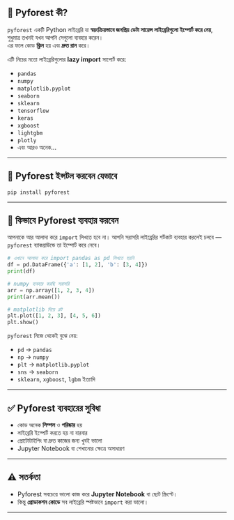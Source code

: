 ## 🔹 Pyforest কী?

`pyforest` একটি Python লাইব্রেরি যা **স্বয়ংক্রিয়ভাবে জনপ্রিয় ডেটা সায়েন্স লাইব্রেরিগুলো ইম্পোর্ট করে নেয়**, শুধুমাত্র তখনই যখন আপনি সেগুলো ব্যবহার করেন।  
এর ফলে কোড **ক্লিন** হয় এবং **দ্রুত রান** করে।

এটি নিচের মতো লাইব্রেরিগুলোর **lazy import** সাপোর্ট করে:

- `pandas`  
- `numpy`  
- `matplotlib.pyplot`  
- `seaborn`  
- `sklearn`  
- `tensorflow`  
- `keras`  
- `xgboost`  
- `lightgbm`  
- `plotly`  
- এবং আরও অনেক...

---

## 🔸 Pyforest ইন্সটল করবেন যেভাবে

```bash
pip install pyforest
```

---

## 🔸 কিভাবে Pyforest ব্যবহার করবেন

আপনাকে আর আলাদা করে `import` লিখতে হবে না। আপনি সরাসরি লাইব্রেরির শর্টকাট ব্যবহার করলেই চলবে — `pyforest` ব্যাকগ্রাউন্ডে তা ইম্পোর্ট করে নেবে।

```python
# এখানে আলাদা করে import pandas as pd লিখতে হয়নি
df = pd.DataFrame({'a': [1, 2], 'b': [3, 4]})
print(df)

# numpy ব্যবহার করছি সরাসরি
arr = np.array([1, 2, 3, 4])
print(arr.mean())

# matplotlib দিয়ে প্লট
plt.plot([1, 2, 3], [4, 5, 6])
plt.show()
```

`pyforest` নিজে থেকেই বুঝে নেয়:

- `pd` → `pandas`  
- `np` → `numpy`  
- `plt` → `matplotlib.pyplot`  
- `sns` → `seaborn`  
- `sklearn`, `xgboost`, `lgbm` ইত্যাদি

---

## ✅ Pyforest ব্যবহারের সুবিধা

- কোড অনেক **সিম্পল** ও **পরিষ্কার** হয়  
- লাইব্রেরি ইম্পোর্ট করতে হয় না বারবার  
- প্রোটোটাইপিং বা দ্রুত কাজের জন্য খুবই ভালো  
- Jupyter Notebook বা শেখানোর ক্ষেত্রে অসাধারণ

---

## ⚠️ সতর্কতা

- Pyforest সবচেয়ে ভালো কাজ করে **Jupyter Notebook** বা ছোট স্ক্রিপ্টে।  
- কিন্তু **প্রোডাকশন কোডে** সব লাইব্রেরি স্পষ্টভাবে `import` করা ভালো।

---


